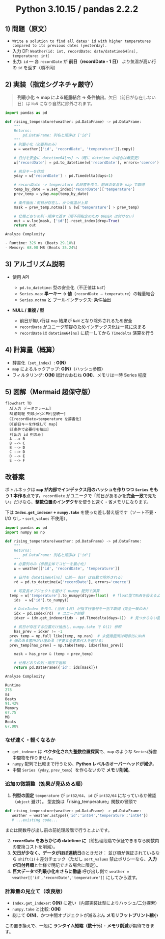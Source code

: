 # 　 Python 3.10.15 / pandas 2.2.2

## 1) 問題（原文）

- `Write a solution to find all dates' id with higher temperatures compared to its previous dates (yesterday).`
- 入力 DF: `Weather(id: int, recordDate: date/datetime64[ns], temperature: int)`
- 出力: `id` — 各 `recordDate` が **前日（recordDate - 1 日）** より気温が高い行の `id` を返す（順不同）

## 2) 実装（指定シグネチャ厳守）

> **列最小化 → map による軽量結合 → 条件抽出**。欠日（前日が存在しない日）は `NaN` になり自然に除外されます。

```python
import pandas as pd

def rising_temperature(weather: pd.DataFrame) -> pd.DataFrame:
    """
    Returns:
        pd.DataFrame: 列名と順序は ['id']
    """
    # 列最小化（必要列のみ）
    w = weather[['id', 'recordDate', 'temperature']].copy()

    # 日付を安全に datetime64[ns] へ（既に datetime の場合は無変更）
    w['recordDate'] = pd.to_datetime(w['recordDate'], errors='coerce')

    # 前日キーを作成
    yday = w['recordDate'] - pd.Timedelta(days=1)

    # recordDate -> temperature の辞書を作り、前日の気温を map で取得
    temp_by_date = w.set_index('recordDate')['temperature']
    prev_temp = yday.map(temp_by_date)

    # 条件抽出：前日が存在し、かつ気温が上昇
    mask = prev_temp.notna() & (w['temperature'] > prev_temp)

    # 仕様どおりの列・順序で返す（順不同指定のため ORDER は付けない）
    out = w.loc[mask, ['id']].reset_index(drop=True)
    return out

Analyze Complexity

- Runtime: 326 ms (Beats 29.18%)
- Memory: 68.08 MB (Beats 35.24%)
```

## 3) アルゴリズム説明

- 使用 API
    - `pd.to_datetime`: 型の安全化（不正値は `NaT`）
    - `Series.map`: **単一キー → 値**（`recordDate → temperature`）の軽量結合
    - `Series.notna` と ブールインデックス: 条件抽出

- **NULL / 重複 / 型**
    - 前日が無い行は `map` 結果が `NaN` となり除外されるため安全
    - `recordDate` がユニーク前提のためインデックス化は一意に決まる
    - `recordDate` は `datetime64[ns]` に統一してから `Timedelta` 演算を行う

## 4) 計算量（概算）

- 辞書化（`set_index`）: **O(N)**
- `map` によるルックアップ: **O(N)**（ハッシュ参照）
- フィルタリング: **O(N)**
  総計おおむね **O(N)**、メモリは一時 Series 程度

## 5) 図解（Mermaid 超保守版）

```mermaid
flowchart TD
  A[入力 データフレーム]
  B[前処理 列最小化と日付型統一]
  C[recordDate→temperature を辞書化]
  D[前日キーを作成して map]
  E[条件で必要行を抽出]
  F[出力 id 列のみ]
  A --> B
  B --> C
  B --> D
  C --> D
  D --> E
  E --> F
```

## 改善案

ボトルネックは **`map` が内部でインデックス用のハッシュを作りつつ `Series` をもう 1 本作る**点です。`recordDate` がユニークで「前日があるかを**完全一致**で見たい」だけなら、**整数位置のインデクサ**を使うと速く・省メモリになります。

下は **`Index.get_indexer` + `numpy.take`** を使った差し替え版です（ソート不要・I/O なし・`sort_values` 不使用）。

```python
import pandas as pd
import numpy as np

def rising_temperature(weather: pd.DataFrame) -> pd.DataFrame:
    """
    Returns:
        pd.DataFrame: 列名と順序は ['id']
    """
    # 必要列のみ（参照主体でコピーを最小化）
    w = weather[['id', 'recordDate', 'temperature']]

    # 日付を datetime64[ns] に統一（NaT は自動で除外される）
    rd = pd.to_datetime(w['recordDate'], errors='coerce')

    # 可変長オブジェクトを避けて numpy 配列で演算
  temp = w['temperature'].to_numpy(dtype=float)  # float型でNaNを扱えるように
    ids  = w['id'].to_numpy()

    # DateIndex を作り、(当日-1日) が指す行番号を一括で取得（完全一致のみ）
    idx = pd.Index(rd)  # ユニーク前提
    idxer = idx.get_indexer(idx - pd.Timedelta(days=1))  # 見つからない箇所は -1

    # 前日が存在する位置だけ抽出し、numpy.take で O(1) 参照
    has_prev = idxer != -1
  prev_temp = np.full_like(temp, np.nan)  # 未使用箇所は明示的にNaN
  # 値のある箇所だけ埋める（不要な全要素代入を避ける）
  prev_temp[has_prev] = np.take(temp, idxer[has_prev])

    mask = has_prev & (temp > prev_temp)

    # 仕様どおりの列・順序で返却
    return pd.DataFrame({'id': ids[mask]})

Analyze Complexity

Runtime
278
ms
Beats
91.42%
Memory
67.75
MB
Beats
67.00%

```

### なぜ速く・軽くなるか

- `get_indexer` は **ベクタ化された整数位置探索**で、`map` のような `Series`/辞書中間物を作りません。
- `numpy` 配列で比較まで行うため、**Python レベルのオーバーヘッドが減少**。
- 中間 `Series`（`yday`, `prev_temp`）を作らないので **メモリ削減**。

### 追加の微調整（効果が見込める順）

1. **列型の固定**
   `temperature` が `int32/64`、`id` が `int32/64` になっているか確認（`object` 避け）。
   型変換は「rising_temperature」関数の冒頭で

```python
def rising_temperature(weather: pd.DataFrame) -> pd.DataFrame:
   weather = weather.astype({'id':'int64','temperature':'int64'})
   # ...existing code...
```

または関数呼び出し前の前処理段階で行うとよいです。

2. **`recordDate` をあらかじめ datetime に**（前処理段階で保証できるなら関数内の変換コストを削減）。
3. **欠日が少なく、データがほぼ連続日**のときだけ：
   並び順が保証されているなら `shift(1)`＋差分チェック（ただし `sort_values` 禁止ポリシーなら、**入力が日付昇順**と仕様で明記できる場合に限定）。
4. **巨大データで列最小化をさらに徹底**
   呼び出し側で `weather = weather[['id','recordDate','temperature']]` にしてから渡す。

### 計算量の見立て（改良版）

- `Index.get_indexer`: **O(N)** に近い（内部実装は型によりハッシュ/二分探索）
- `numpy.take` と比較: **O(N)**
- 総じて **O(N)**、かつ中間オブジェクトが減るぶん **メモリフットプリント縮小**

この置き換えで、一般に **ランタイム短縮（数十％）**・**メモリ削減**が期待できます。

